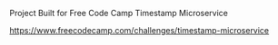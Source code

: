Project Built for Free Code Camp Timestamp Microservice

https://www.freecodecamp.com/challenges/timestamp-microservice
